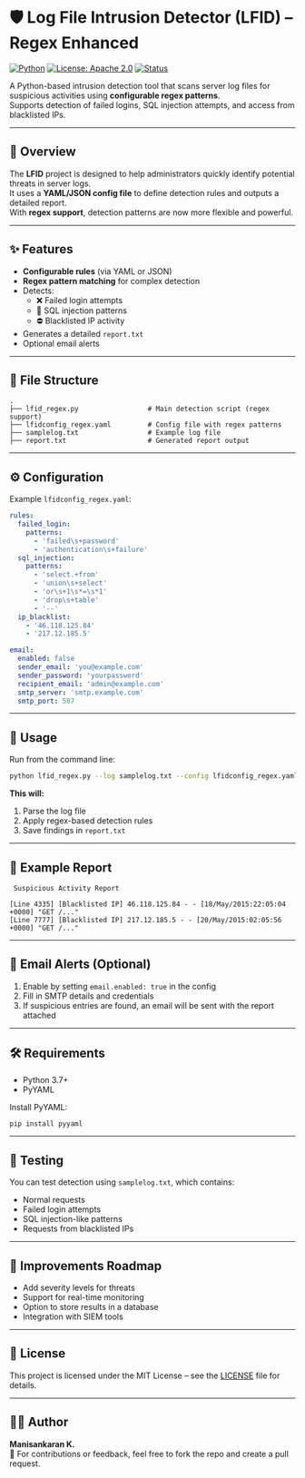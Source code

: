 # 🛡️ Log File Intrusion Detector (LFID) – Regex Enhanced

[![Python](https://img.shields.io/badge/python-3.7%2B-blue)](https://www.python.org/)
[![License: Apache 2.0 ](https://img.shields.io/badge/License-MIT-yellow.svg)](LICENSE)
[![Status](https://img.shields.io/badge/status-active-success.svg)]()

A Python-based intrusion detection tool that scans server log files for suspicious activities using **configurable regex patterns**.  
Supports detection of failed logins, SQL injection attempts, and access from blacklisted IPs.

---

## 📌 Overview

The **LFID** project is designed to help administrators quickly identify potential threats in server logs.  
It uses a **YAML/JSON config file** to define detection rules and outputs a detailed report.  
With **regex support**, detection patterns are now more flexible and powerful.

---

## ✨ Features

- **Configurable rules** (via YAML or JSON)
- **Regex pattern matching** for complex detection
- Detects:
  - ❌ Failed login attempts
  - 🚨 SQL injection patterns
  - ⛔ Blacklisted IP activity
- Generates a detailed `report.txt`
- Optional email alerts

---

## 📁 File Structure

```plaintext
.
├── lfid_regex.py                 # Main detection script (regex support)
├── lfidconfig_regex.yaml         # Config file with regex patterns
├── samplelog.txt                 # Example log file
├── report.txt                    # Generated report output
```

---

## ⚙️ Configuration

Example `lfidconfig_regex.yaml`:

```yaml
rules:
  failed_login:
    patterns:
      - 'failed\s+password'
      - 'authentication\s+failure'
  sql_injection:
    patterns:
      - 'select.+from'
      - 'union\s+select'
      - 'or\s+1\s*=\s*1'
      - 'drop\s+table'
      - '--'
  ip_blacklist:
    - '46.118.125.84'
    - '217.12.185.5'

email:
  enabled: false
  sender_email: 'you@example.com'
  sender_password: 'yourpassword'
  recipient_email: 'admin@example.com'
  smtp_server: 'smtp.example.com'
  smtp_port: 587
```

---

## 🚀 Usage

Run from the command line:

```bash
python lfid_regex.py --log samplelog.txt --config lfidconfig_regex.yaml
```

**This will:**
1. Parse the log file
2. Apply regex-based detection rules
3. Save findings in `report.txt`

---

## 📄 Example Report

```plaintext
 Suspicious Activity Report 

[Line 4335] [Blacklisted IP] 46.118.125.84 - - [18/May/2015:22:05:04 +0000] "GET /..."
[Line 7777] [Blacklisted IP] 217.12.185.5 - - [20/May/2015:02:05:56 +0000] "GET /..."
```

---

## 📧 Email Alerts (Optional)

1. Enable by setting `email.enabled: true` in the config
2. Fill in SMTP details and credentials
3. If suspicious entries are found, an email will be sent with the report attached

---

## 🛠️ Requirements

- Python 3.7+
- PyYAML

Install PyYAML:

```bash
pip install pyyaml
```

---

## 🧪 Testing

You can test detection using `samplelog.txt`, which contains:
- Normal requests
- Failed login attempts
- SQL injection-like patterns
- Requests from blacklisted IPs

---

## 📌 Improvements Roadmap

- Add severity levels for threats
- Support for real-time monitoring
- Option to store results in a database
- Integration with SIEM tools

---

## 📜 License

This project is licensed under the MIT License – see the [LICENSE](LICENSE) file for details.

---

## 👨‍💻 Author

**Manisankaran K.**  
📧 For contributions or feedback, feel free to fork the repo and create a pull request.
